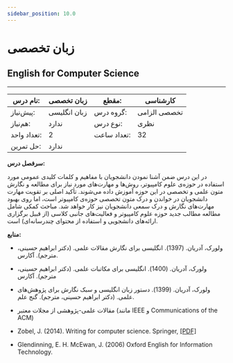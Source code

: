 ```yaml
---
sidebar_position: 10.0
---
```

# زبان تخصصی
## English for Computer Science
_______________________________________________________________________________
| نام درس:    | زبان تخصصی   | مقطع:       | کارشناسی     |
| ----------- | ------------ | ----------- | ------------ |
| پیش‌نیاز:   | زبان انگلیسی | گروه درس:   | تخصصی الزامی |
| هم‌نیاز:    | ندارد        | نوع درس:    | نظری         |
| تعداد واحد: | 2            | تعداد ساعت: | 32           |
| حل تمرین:   |  ندارد       |             |              |

**سرفصل درس:**

در این درس ضمن آشنا نمودن دانشجویان با مفاهیم و کلمات کلیدی عمومی مورد استفاده در حوزه‌ی علوم کامپیوتر، روش‌ها و مهارت‌های مورد نیاز برای مطالعه و نگارش متون علمی و تخصصی در این حوزه آموزش داده می‌شوند. تأکید اصلی بر تقویت مهارت دانشجویان در خواندن و درک متون تخصصی حوزه‌ی کامپیوتر است، اما روی بهبود مهارت‌های نگارش و درک سمعی دانشجویان نیز کار خواهد شد. مباحث کمکی شامل مطالعه مطالب جدید حوزه علوم کامپیوتر و فعالیت‌های جانبی کلاسی (از قبیل برگزاری ارائه‌های دانشجویی و استفاده از محتوای چند‌رسانه‌ای) است.

**منابع:**

-	ولورک، آدریان. (1397). انگلیسی برای نگارش مقالات علمی. (دکتر ابراهیم حسینی، مترجم). آکارس. 

-	ولورک، آدریان. (1400). انگلیسی برای مکاتبات علمی. (دکتر ابراهیم حسینی، مترجم). آکارس

-	ولورک، آدریان. (1399). دستور زبان انگلیسی و سبک نگارش برای پژوهش‌های علمی. (دکتر ابراهیم حسینی، مترجم). گنج علم.

-	مقالات علمی-پژوهشی از مجلات معتبر (مانند IEEE و Communications of the ACM)

-	Zobel, J. (2014). Writing for computer science. Springer, [[PDF]](https://faculty.kashanu.ac.ir/file/download/course/1677017074-justin-zobel-auth.-writing-for-computer-science-springer-verlag-london-2014-.pdf)

-	Glendinning, E. H. McEwan, J. (2006) Oxford English for Information Technology.

